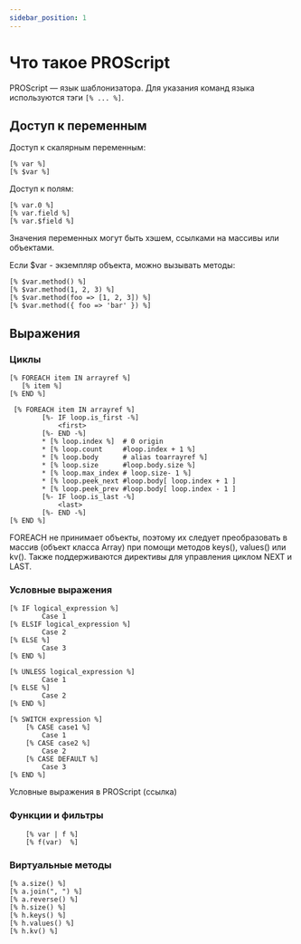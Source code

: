 ```yaml
---
sidebar_position: 1
---
```


# Что такое PROScript

PROScript — язык шаблонизатора. Для указания команд языка используются тэги `[% ... %]`.

## Доступ к переменным
Доступ к скалярным переменным: 
```
[% var %] 
[% $var %]
```

Доступ к полям: 
```
[% var.0 %] 
[% var.field %] 
[% var.$field %]
```
Значения переменных могут быть хэшем, ссылками на массивы или объектами. 

Если $var - экземпляр объекта, можно вызывать методы:
```
[% $var.method() %] 
[% $var.method(1, 2, 3) %] 
[% $var.method(foo => [1, 2, 3]) %] 
[% $var.method({ foo => 'bar' }) %]
```

## Выражения 

### Циклы
``` 
[% FOREACH item IN arrayref %] 
   [% item %] 
[% END %]
```

```
 [% FOREACH item IN arrayref %] 
        [%- IF loop.is_first -%] 
            <first> 
        [%- END -%] 
        * [% loop.index %]  # 0 origin 
        * [% loop.count     #loop.index + 1 %] 
        * [% loop.body      # alias toarrayref %] 
        * [% loop.size      #loop.body.size %] 
        * [% loop.max_index # loop.size- 1 %] 
        * [% loop.peek_next #loop.body[ loop.index + 1 ] 
        * [% loop.peek_prev #loop.body[ loop.index - 1 ] 
        [%- IF loop.is_last -%] 
            <last> 
        [%- END -%] 
[% END %] 
```
FOREACH не принимает объекты, поэтому их следует преобразовать в массив (объект класса Array)  при помощи методов keys(), values() или kv(). Также поддерживаются директивы для управления циклом NEXT и LAST.

### Условные выражения
```
[% IF logical_expression %] 
        Case 1 
[% ELSIF logical_expression %] 
        Case 2 
[% ELSE %] 
        Case 3 
[% END %]
```

```
[% UNLESS logical_expression %] 
        Case 1 
[% ELSE %] 
        Case 2 
[% END %]
```

```
[% SWITCH expression %] 
    [% CASE case1 %] 
        Case 1 
    [% CASE case2 %] 
        Case 2 
    [% CASE DEFAULT %] 
        Case 3 
[% END %]
```

Условные выражения в PROScript (ссылка)

### Функции и фильтры
```
    [% var | f %] 
    [% f(var)  %]
```

### Виртуальные методы
```
[% a.size() %]
[% a.join(", ") %]
[% a.reverse() %]
[% h.size() %]
[% h.keys() %]
[% h.values() %]
[% h.kv() %]
```
   